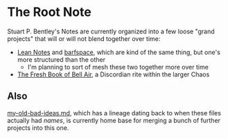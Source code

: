 # The Root Note

Stuart P. Bentley's Notes are currently organized into a few loose "grand projects" that will or will not blend together over time:

- [Lean Notes][] and [barfspace][], which are kind of the same thing, but one's more structured than the other
  - I'm planning to sort of mesh these two together more over time
- [The Fresh Book of Bell Air][FBBA], a Discordian rite within the larger Chaos

## Also

[my-old-bad-ideas.md][], which has a lineage dating back to when these files actually had *names*, is currently home base for merging a bunch of further projects into this one.

[Lean Notes]: f00c3d23-8848-4bb4-8d7a-d009f7344374.md
[barfspace]: 7f9a66a0-38fc-49e0-8489-270cdd3036ee.md
[FBBA]: 45fc3859-ce9b-4317-afd9-7d3f52dc5dd2.md

[my-old-bad-ideas.md]: f3f3d6ba-6342-415a-9f3b-ab4f1d75a692.md
